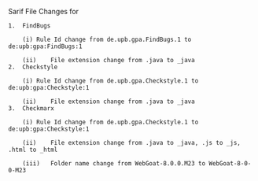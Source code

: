 Sarif File Changes for 

	1.	FindBugs 

		(i)	Rule Id change from de.upb.gpa.FindBugs.1 to de:upb:gpa:FindBugs:1
    
		(ii)	File extension change from .java to _java
	2.	Checkstyle

		(i)	Rule Id change from de.upb.gpa.Checkstyle.1 to de:upb:gpa:Checkstyle:1
	
		(ii)	File extension change from .java to _java
	3.	Checkmarx

		(i)	Rule Id change from de.upb.gpa.Checkstyle.1 to de:upb:gpa:Checkstyle:1
	
		(ii)	File extension change from .java to _java, .js to _js, .html to _html
	
		(iii)	Folder name change from WebGoat-8.0.0.M23 to WebGoat-8-0-0-M23


